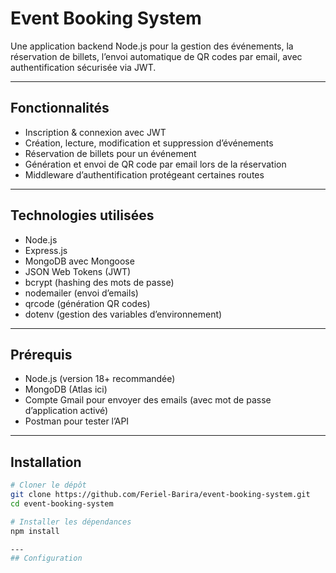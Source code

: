 # Event Booking System

Une application backend Node.js pour la gestion des événements, la réservation de billets, l’envoi automatique de QR codes par email, avec authentification sécurisée via JWT.

---

## Fonctionnalités

- Inscription & connexion avec JWT
- Création, lecture, modification et suppression d’événements
- Réservation de billets pour un événement
- Génération et envoi de QR code par email lors de la réservation
- Middleware d’authentification protégeant certaines routes

---

## Technologies utilisées

- Node.js
- Express.js
- MongoDB avec Mongoose
- JSON Web Tokens (JWT)
- bcrypt (hashing des mots de passe)
- nodemailer (envoi d’emails)
- qrcode (génération QR codes)
- dotenv (gestion des variables d’environnement)

---

## Prérequis

- Node.js (version 18+ recommandée)
- MongoDB (Atlas ici)
- Compte Gmail pour envoyer des emails (avec mot de passe d’application activé)
- Postman pour tester l’API

---

## Installation

```bash
# Cloner le dépôt
git clone https://github.com/Feriel-Barira/event-booking-system.git
cd event-booking-system

# Installer les dépendances
npm install

---
## Configuration
